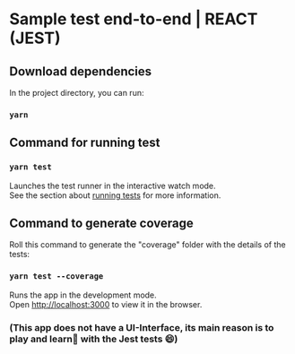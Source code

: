 # Sample test end-to-end | REACT (JEST)

## Download dependencies

In the project directory, you can run:
### `yarn`



## Command for running test

### `yarn test`

Launches the test runner in the interactive watch mode.<br />
See the section about [running tests](https://facebook.github.io/create-react-app/docs/running-tests) for more information.

## Command to generate coverage
Roll this command to generate the "coverage" folder with the details of the tests:<br />
### `yarn test --coverage`

Runs the app in the development mode.<br />
Open [http://localhost:3000](http://localhost:3000) to view it in the browser.

### (This app does not have a UI-Interface, its main reason is to play and learn:blue_book: with the Jest tests :smile:)


